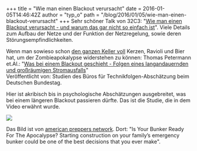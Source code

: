 +++
title = "Wie man einen Blackout verursacht"
date = 2016-01-05T14:46:42Z
author = "typ_o"
path = "/blog/2016/01/05/wie-man-einen-blackout-verursacht"
+++
Sehr schöner Talk von 32C3: "[Wie man einen Blackout verursacht - und
warum das gar nicht so einfach
ist](https://media.ccc.de/v/32c3-7323-wie_man_einen_blackout_verursacht#video)".
Viele Details zum Aufbau der Netze und der Funktion der Netzregelung,
sowie deren Störungsempfindlichkeiten.

Wenn man sowieso schon [den ganzen Keller
voll](https://diyprepping.com/survivalist-prepper-homesteader/) Kerzen,
Ravioli und Bier hat, um der Zombieapokalypse widerstehen zu können:
Thomas Petermann et.Al.: "[Was bei einem Blackout geschieht - Folgen
eines langandauernden und großräumigen
Stromausfalls](https://www.tab-beim-bundestag.de/de/pdf/publikationen/buecher/petermann-etal-2011-141.pdf)"  
Veröffentlicht von: Studien des Büros für Technikfolgen-Abschätzung beim
Deutschen Bundestag.

Hier ist akribisch bis in psychologische Abschätzungen ausgebreitet, was
bei einem längeren Blackout passieren dürfte. Das ist die Studie, die in
dem Video erwähnt wurde.

[![](https://flipdot.org/blog/uploads/IMG_1814.serendipityThumb.jpg)](https://flipdot.org/blog/uploads/IMG_1814.jpg)

Das Bild ist von [american preppers
network](https://americanpreppersnetwork.com/). Dort: "Is Your Bunker
Ready For The Apocalypse? Starting construction on your family’s
emergency bunker could be one of the best decisions that you ever make".
